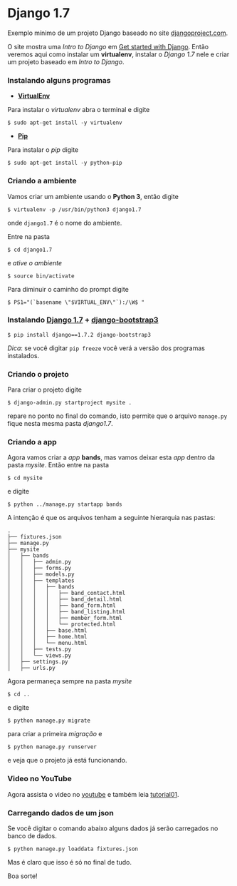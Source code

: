 Django 1.7
==========

Exemplo mínimo de um projeto Django baseado no site [djangoproject.com][0].

O site mostra uma *Intro to Django* em [Get started with Django][1]. Então veremos aqui como instalar um **virtualenv**, instalar o *Django 1.7* nele e criar um projeto baseado em *Intro to Django*.

### Instalando alguns programas

* **[VirtualEnv][2]**
 
Para instalar o *virtualenv* abra o terminal e digite

	$ sudo apt-get install -y virtualenv

* **[Pip][3]**
 
Para instalar o *pip* digite

	$ sudo apt-get install -y python-pip

### Criando a ambiente

Vamos criar um ambiente usando o **Python 3**, então digite

	$ virtualenv -p /usr/bin/python3 django1.7

onde ``django1.7`` é o nome do ambiente.

Entre na pasta

	$ cd django1.7

e *ative o ambiente*

	$ source bin/activate

Para diminuir o caminho do prompt digite
	
	$ PS1="(`basename \"$VIRTUAL_ENV\"`):/\W$ "

### Instalando [Django 1.7][0] + [django-bootstrap3][4]

	$ pip install django==1.7.2 django-bootstrap3

*Dica*: se você digitar ``pip freeze`` você verá a versão dos programas instalados.

### Criando o projeto

Para criar o projeto digite

	$ django-admin.py startproject mysite .

repare no ponto no final do comando, isto permite que o arquivo ``manage.py`` fique nesta mesma pasta *django1.7*.

### Criando a app

Agora vamos criar a *app* **bands**, mas vamos deixar esta *app* dentro da pasta *mysite*. Então entre na pasta

	$ cd mysite

e digite

	$ python ../manage.py startapp bands

A intenção é que os arquivos tenham a seguinte hierarquia nas pastas:

	.
	├── fixtures.json
	├── manage.py
	├── mysite
	│   ├── bands
	│   │   ├── admin.py
	│   │   ├── forms.py
	│   │   ├── models.py
	│   │   ├── templates
	│   │   │   ├── bands
	│   │   │   │   ├── band_contact.html
	│   │   │   │   ├── band_detail.html
	│   │   │   │   ├── band_form.html
	│   │   │   │   ├── band_listing.html
	│   │   │   │   ├── member_form.html
	│   │   │   │   └── protected.html
	│   │   │   ├── base.html
	│   │   │   ├── home.html
	│   │   │   └── menu.html
	│   │   ├── tests.py
	│   │   └── views.py
	│   ├── settings.py
	│   ├── urls.py


Agora permaneça sempre na pasta *mysite*

	$ cd ..

e digite

	$ python manage.py migrate

para criar a primeira *migração* e

	$ python manage.py runserver

e veja que o projeto já está funcionando.

### Video no YouTube

Agora assista o video no [youtube][6] e também leia [tutorial01][5].

### Carregando dados de um **json**

Se você digitar o comando abaixo alguns dados já serão carregados no banco de dados.

	$ python manage.py loaddata fixtures.json

Mas é claro que isso é só no final de tudo.

Boa sorte!

[0]: https://www.djangoproject.com/
[1]: https://www.djangoproject.com/start/
[2]: https://virtualenv.pypa.io/en/latest/
[3]: http://pip.readthedocs.org/en/latest/
[4]: http://django-bootstrap3.readthedocs.org/en/latest/
[5]: https://docs.djangoproject.com/en/1.7/intro/tutorial01/
[6]: https://www.youtube.com/watch?v=OayIF9Pz7rE
